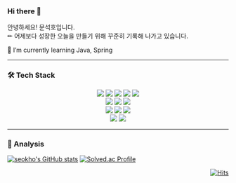 ### Hi there 👋

안녕하세요! 문석호입니다. <br>
✏ 어제보다 성장한 오늘을 만들기 위해 꾸준히 기록해 나가고 있습니다.

🌱 I’m currently learning Java, Spring

<hr>

### 🛠 Tech Stack
<div align=center>
  <img src="https://img.shields.io/badge/Java-red?style=flat&logo=Java&logoColor=007396"/>
  <img src="https://img.shields.io/badge/Spring-green?style=flat&logo=Spring&logoColor=6DB33F"/>
  <img src="https://img.shields.io/badge/Spring_Boot-green?style=flat&logo=SpringBoot&logoColor=6DB33F"/>
  <img src="https://img.shields.io/badge/MySQL-4479A1?style=flat&logo=MySQL&logoColor=white"/>
  <img src="https://img.shields.io/badge/SQLite-003B57?style=flat&logo=SQLite&logoColor=white"/>
  <br>
  <img src="https://img.shields.io/badge/JavaScript-yellow?style=flat&logo=JavaScript&logoColor=F7DF1E"/>
  <img src="https://img.shields.io/badge/HTML5-orange?style=flat&logo=HTML5&logoColor=E34F26"/>
  <img src="https://img.shields.io/badge/CSS3-blue?style=flat&logo=CSS3&logoColor=1572B6"/>
  <br>
  <img src="https://img.shields.io/badge/Python-skyblue?style=flat&logo=Python&logoColor=3776AB"/>
  <img src="https://img.shields.io/badge/Flask-gray?style=flat&logo=Flask&logoColor=000000"/>
  <img src="https://img.shields.io/badge/Streamlit-FF4B4B?style=flat&logo=Streamlit&logoColor=white"/>
  <br>
  <img src="https://img.shields.io/badge/Git-orange?style=flat&logo=Git&logoColor=F05032"/>
  <img src="https://img.shields.io/badge/Docker-blue?style=flat&logo=Docker&logoColor=2496ED"/>
</div>

<hr>

### 🎢 Analysis

<div>

  [![seokho's GitHub stats](https://github-readme-stats.vercel.app/api?username=msh1273&show_icons=true&theme=synthwave)](https://github.com/msh1273)
  [![Solved.ac Profile](http://mazassumnida.wtf/api/v2/generate_badge?boj=msh1273)](https://solved.ac/msh1273/)
  
</div>
<div align=right>
  
 [![Hits](https://hits.seeyoufarm.com/api/count/incr/badge.svg?url=https%3A%2F%2Fgithub.com%2Fmsh1273%2Fhit-counter&count_bg=%2379C83D&title_bg=%23555555&icon=github.svg&icon_color=%23E7E7E7&title=hits&edge_flat=false)](https://hits.seeyoufarm.com)

</div>
<!--
**msh1273/msh1273** is a ✨ _special_ ✨ repository because its `README.md` (this file) appears on your GitHub profile.

Here are some ideas to get you started:

- 🔭 I’m currently working on ...
- 
- 👯 I’m looking to collaborate on ...
- 🤔 I’m looking for help with ...
- 💬 Ask me about ...
- 📫 How to reach me: ...
- 😄 Pronouns: ...
- ⚡ Fun fact: ...
-->
